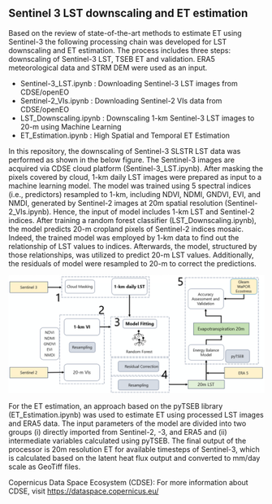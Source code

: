 ## Sentinel 3 LST downscaling and ET estimation

Based on the review of state-of-the-art methods  to estimate ET using Sentinel-3 the following processing chain was developed for LST downscaling and ET estimation. The process includes three steps: downscaling of Sentinel-3 LST, TSEB ET and validation. ERA5 meteorological data and STRM DEM were used as an input.

- Sentinel-3_LST.ipynb : Downloading Sentinel-3 LST images from CDSE/openEO
- Sentinel-2_VIs.ipynb : Downloading Sentinel-2 VIs data from CDSE/openEO
- LST_Downscaling.ipynb : Downscaling 1-km Sentinel-3 LST images to 20-m using Machine Learning
- ET_Estimation.ipynb : High Spatial and Temporal ET Estimation

In this repository, the downscaling of Sentinel-3 SLSTR LST data was performed as shown in the below figure. The Sentinel-3 images are acquired via CDSE cloud platform (Sentinel-3_LST.ipynb). After masking the pixels covered by cloud, 1-km daily LST images were prepared as input to a machine learning model. The model was trained using 5 spectral indices (i.e., predictors) resampled to 1-km, including NDVI, NDMI, GNDVI, EVI, and NMDI, generated by Sentinel-2 images at 20m spatial resolution (Sentinel-2_VIs.ipynb). Hence, the input of model includes 1-km LST and Sentinel-2 indices. After training a random forest classifier (LST_Downscaling.ipynb), the model predicts 20-m cropland pixels of Sentinel-2 indices mosaic. Indeed, the trained model was employed by 1-km data to find out the relationship of LST values to indices. Afterwards, the model, structured by those relationships, was utilized to predict 20-m LST values. Additionally, the residuals of model were resampled to 20-m to correct the predictions.

![ET_Workflow](ET_Workflow.PNG)

For the ET estimation, an approach based on the pyTSEB library (ET_Estimation.ipynb) was used to estimate ET using processed LST images and ERA5 data. The input parameters of the model are divided into two groups (i) directly imported from Sentinel-2, -3, and ERA5 and (ii) intermediate variables calculated using pyTSEB. 
The final output of the processor is 20m resolution ET for available timesteps of Sentinel-3, which is calculated based on the latent heat flux output and converted to mm/day scale as GeoTiff files.

Copernicus Data Space Ecosystem (CDSE): For more information about CDSE, visit https://dataspace.copernicus.eu/
